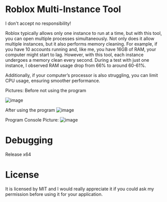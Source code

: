 # Roblox Multi-Instance Tool

I don't accept no responsibility!

Roblox typically allows only one instance to run at a time, but with this tool, you can open multiple processes simultaneously. Not only does it allow multiple instances, but it also performs memory cleaning. For example, if you have 10 accounts running and, like me, you have 16GB of RAM, your computer might start to lag. However, with this tool, each instance undergoes a memory clean every second. During a test with just one instance, I observed RAM usage drop from 66% to around 60-61%.

Additionally, if your computer’s processor is also struggling, you can limit CPU usage, ensuring smoother performance.

Pictures:
Before not using the program

![image](https://github.com/user-attachments/assets/e13a9ef2-b416-4833-8f6a-8432537d6614)

After using the program
![image](https://github.com/user-attachments/assets/dd01caf3-6206-432b-b31c-4258a4cc3ad8)

Program Console Picture:
![image](https://github.com/user-attachments/assets/0edb9964-b4c6-4fb1-b04d-90cbf98e1ea7)

# Debugging
Release x64

# License
It is licensed by MIT and I would really appreciate it if you could ask my permission before using it for your application.
